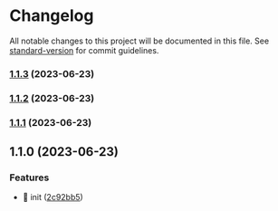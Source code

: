 # Changelog

All notable changes to this project will be documented in this file. See [standard-version](https://github.com/conventional-changelog/standard-version) for commit guidelines.

### [1.1.3](https://github.com/coding327/webStorage/compare/v1.1.2...v1.1.3) (2023-06-23)

### [1.1.2](https://github.com/coding327/webStorage/compare/v1.1.1...v1.1.2) (2023-06-23)

### [1.1.1](https://github.com/coding327/webStorage/compare/v1.1.0...v1.1.1) (2023-06-23)

## 1.1.0 (2023-06-23)


### Features

* 🚀 init ([2c92bb5](https://github.com/coding327/webStorage/commit/2c92bb54e2955c80ef7eda243b0ca78aa2e7a35b))
